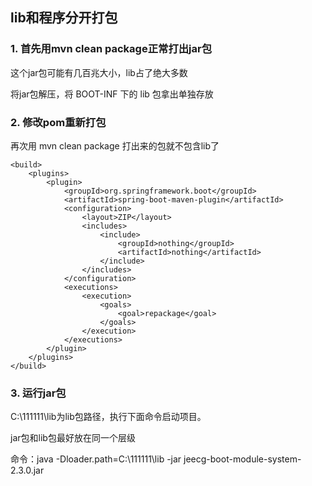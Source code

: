 ## lib和程序分开打包

### 1. 首先用mvn clean package正常打出jar包

这个jar包可能有几百兆大小，lib占了绝大多数

将jar包解压，将 BOOT-INF 下的 lib 包拿出单独存放

### 2. 修改pom重新打包

再次用 mvn clean package 打出来的包就不包含lib了

```text
<build>
	<plugins>
		<plugin>
			<groupId>org.springframework.boot</groupId>
			<artifactId>spring-boot-maven-plugin</artifactId>
			<configuration>
				<layout>ZIP</layout>
				<includes>
					<include>
						<groupId>nothing</groupId>
						<artifactId>nothing</artifactId>
					</include>
				</includes>
			</configuration>
			<executions>
				<execution>
					<goals>
						<goal>repackage</goal>
					</goals>
				</execution>
			</executions>
		</plugin>
	</plugins>
</build>
```

### 3. 运行jar包

C:\111111\lib为lib包路径，执行下面命令启动项目。

jar包和lib包最好放在同一个层级

命令：java -Dloader.path=C:\111111\lib -jar jeecg-boot-module-system-2.3.0.jar
























